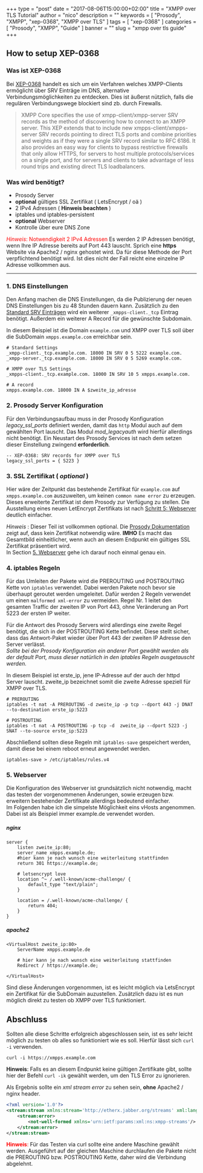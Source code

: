 +++
type = "post"
date = "2017-08-06T15:00:00+02:00"
title = "XMPP over TLS Tutorial"
author = "nico"
description = ""
keywords = [ "Prosody", "XMPP", "xep-0368", "XMPP over TLS" ]
tags = [
	"xep-0368"
]
categories = [ "Prosody", "XMPP", "Guide" ]
banner = ""
slug = "xmpp over tls guide"
+++
## How to setup XEP-0368
### Was ist XEP-0368
Bei [XEP-0368](https://xmpp.org/extensions/xep-0368.html) handelt es sich um ein Verfahren welches XMPP-Clients ermöglicht über SRV Einträge im DNS, alternative Verbindungsmöglichkeiten zu entdecken. Dies ist äußerst nützlich, falls die regulären Verbindungswege blockiert sind zb. durch Firewalls.

<blockquote cite="https://xmpp.org/extensions/xep-0368.html">XMPP Core specifies the use of xmpp-client/xmpp-server SRV records as the method of discovering how to connect to an XMPP server. This XEP extends that to include new xmpps-client/xmpps-server SRV records pointing to direct TLS ports and combine priorities and weights as if they were a single SRV record similar to RFC 6186. It also provides an easy way for clients to bypass restrictive firewalls that only allow HTTPS, for servers to host multiple protocols/services on a single port, and for servers and clients to take advantage of less round trips and existing direct TLS loadbalancers.</blockquote>

### Was wird benötigt?
- Prosody Server
- **optional** gültiges SSL Zertifikat ( LetsEncrypt / oä )
- 2 IPv4 Adressen ( **Hinweis beachten** )
- iptables und iptables-persistent
- **optional** Webserver
- Kontrolle über eure DNS Zone

<span style="color:red">*Hinweis*: Notwendigkeit 2 IPv4 Adressen</span>
Es werden 2 IP Adressen benötigt, wenn Ihre IP Adresse bereits auf Port 443 lauscht. Sprich eine **https** Website via Apache2 / nginx gehostet wird. Da für diese Methode der Port verpflichtend benötigt wird. Ist dies nicht der Fall reicht eine einzelne IP Adresse vollkommen aus.

- - -

### 1. DNS Einstellungen
Den Anfang machen die DNS Einstellungen, da die Publizierung der neuen DNS Einstellungen bis zu 48 Stunden dauern kann.
Zusätzlich zu den [Standard SRV Einträgen](https://prosody.im/doc/dns) wird ein weiterer `_xmpps-client._tcp` Eintrag benötigt. Außerdem ein weiterer A Record für die gewünschte Subdomain.

In diesem Beispiel ist die Domain `example.com` und XMPP over TLS soll über die SubDomain `xmpps.example.com` erreichbar sein.

```
# Standard Settings
_xmpp-client._tcp.example.com. 18000 IN SRV 0 5 5222 example.com.
_xmpp-server._tcp.example.com. 18000 IN SRV 0 5 5269 example.com.

# XMPP over TLS Settings
_xmpps-client._tcp.example.com. 18000 IN SRV 10 5 xmpps.example.com.

# A record
xmpps.example.com. 18000 IN A $zweite_ip_adresse
```

### 2. Prosody Server Konfiguration
Für den Verbindungsaufbau muss in der Prosody Konfiguration *legacy_ssl_ports* definiert werden, damit das `http` Modul auch auf dem gewählten Port lauscht. Das Modul *mod_legacyauth* wird hierfür allerdings nicht benötigt.
Ein Neustart des Prosody Services ist nach dem setzen dieser Einstellung zwingend **erforderlich**.
```
-- XEP-0368: SRV records for XMPP over TLS
legacy_ssl_ports = { 5223 }
```

### 3. SSL Zertifikat ( *optional* )
Hier wäre der Zeitpunkt das bestehende Zertifikat für `example.com` auf `xmpps.example.com` auszuweiten, um keinen `common name error` zu erzeugen. Dieses erweiterte Zertifikat ist dem Prosody zur Verfügung zu stellen. Die Ausstellung eines neuen LetEncrypt Zertifikats ist nach [Schritt 5: Webserver](#5-webserver) deutlich einfacher.

*Hinweis* : Dieser Teil ist vollkommen optional. Die [Prosody Dokumentation](https://prosody.im/doc/certificates) zeigt auf, dass kein Zertifikat notwendig wäre.
**IMHO** Es macht das Gesamtbild einheitlicher, wenn auch an diesem Endpunkt ein gültiges SSL Zertifikat präsentiert wird.<br>
In Section [5. Webserver](#5-webserver) gehe ich darauf noch einmal genau ein.

### 4. iptables Regeln
Für das Umleiten der Pakete wird die PREROUTING und POSTROUTING Kette von `iptables` verwendet. Dabei werden Pakete noch bevor sie überhaupt geroutet werden umgeleitet.
Dafür werden 2 Regeln verwendet um einen `malformed xml-error` zu vermeiden.
Regel Nr. 1 leitet den gesamten Traffic der zweiten IP von Port 443, ohne Veränderung an Port 5223 der ersten IP weiter.

Für die Antwort des Prosody Servers wird allerdings eine zweite Regel benötigt, die sich in der POSTROUTING Kette befindet. Diese stellt sicher, dass das Antwort-Paket wieder über Port 443 der zweiten IP Adresse den Server verlässt.<br>
*Sollte bei der Prosody Konfiguration ein anderer Port gewählt werden als der default Port, muss dieser natürlich in den iptables Regeln ausgetauscht werden.*

In diesem Beispiel ist erste_ip, jene IP-Adresse auf der auch der httpd Server lauscht. zweite_ip bezeichnet somit die zweite Adresse speziell für XMPP over TLS.
```#!/bin/bash
# PREROUTING
iptables -t nat -A PREROUTING -d zweite_ip -p tcp --dport 443 -j DNAT --to-destination erste_ip:5223

# POSTROUTING
iptables -t nat -A POSTROUTING -p tcp -d  zweite_ip --dport 5223 -j SNAT --to-source erste_ip:5223
```

Abschließend sollten diese Regeln mit `iptables-save` gespeichert werden, damit diese bei einem reboot erneut angewendet werden.
```#!/bin/bash
iptables-save > /etc/iptables/rules.v4
```

### 5. Webserver
Die Konfiguration des Webserver ist grundsätzlich nicht notwendig, macht das testen der vorgenommenen Änderungen, sowie erzeugen bzw. erweitern bestehender Zertifikate allerdings bedeutend einfacher.<br>
Im Folgenden habe ich die simpelste Möglichkeit eins vHosts angenommen. Dabei ist als Beispiel immer example.de verwendet worden.

##### nginx 
```
server {
	listen zweite_ip:80;
	server_name xmpps.example.de;
	#hier kann je nach wunsch eine weiterleitung stattfinden
	return 301 https://example.de;

	# letsencrypt love
	location ^~ /.well-known/acme-challenge/ {
    	default_type "text/plain";
	}

	location = /.well-known/acme-challenge/ {
    	return 404;
	}
}
```
##### apache2
```
<VirtualHost zweite_ip:80>
	ServerName xmpps.example.de

	# hier kann je nach wunsch eine weiterleitung stattfinden
	Redirect / https://example.de;

</VirtualHost>
```
Sind diese Änderungen vorgenommen, ist es leicht möglich via LetsEncrypt ein Zertifikat für die SubDomain auzustellen. Zusätzlich dazu ist es nun möglich direkt zu testen ob XMPP over TLS funktioniert.

## Abschluss
Sollten alle diese Schritte erfolgreich abgeschlossen sein, ist es sehr leicht möglich zu testen ob alles so funktioniert wie es soll. Hierfür lässt sich `curl -i` verwenden.
```#!/bin/bash
curl -i https://xmpps.example.com
```
**Hinweis**: Falls es an diesem Endpunkt keine gültigen Zertifikate gibt, sollte hier der Befehl `curl -ik` gewählt werden, um den TLS Error zu ignorieren.

Als Ergebnis sollte ein *xml stream error* zu sehen sein, **ohne** Apache2 / nginx header.

```xml
<?xml version='1.0'?>
<stream:stream xmlns:stream='http://etherx.jabber.org/streams' xml:lang='en' xmlns='jabber:client'>
	<stream:error>
		<not-well-formed xmlns='urn:ietf:params:xml:ns:xmpp-streams'/>
	</stream:error>
</stream:stream>
```
<span style="color:red">**Hinweis**:</span> Für das Testen via curl sollte eine andere Maschine gewählt werden. Ausgeführt auf der gleichen Maschine durchlaufen die Pakete nicht die PREROUTING bzw. POSTROUTING Kette, daher wird die Verbindung abgelehnt.